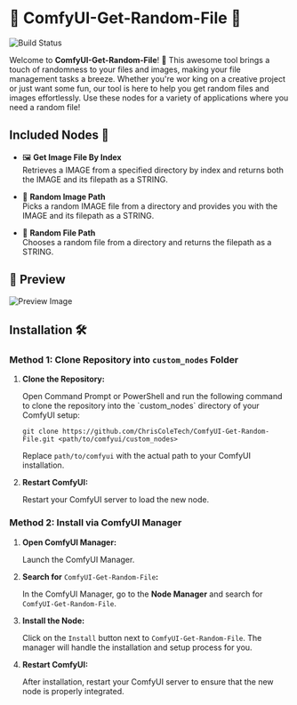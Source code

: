 # 🎉 ComfyUI-Get-Random-File 🎉

![Build Status](https://img.shields.io/github/actions/workflow/status/ChrisColeTech/ComfyUI-Get-Random-File/ci.yml?branch=main&label=Build%20Status)

Welcome to **ComfyUI-Get-Random-File**! 🚀 This awesome tool brings a touch of randomness to your files and images, making your file management tasks a breeze. Whether you're wor king on a creative project or just want some fun, our tool is here to help you get random files and images effortlessly. Use these nodes for a variety of applications where you need a random file!

## Included Nodes 🌟

- 🖼️ **Get Image File By Index**  
  Retrieves a IMAGE from a specified directory by index and returns both the IMAGE and its filepath as a STRING. 

- 🎲 **Random Image Path**  
  Picks a random IMAGE file from a directory and provides you with the IMAGE and its filepath as a STRING. 

- 🎲 **Random File Path**  
  Chooses a random file from a directory and returns the filepath as a STRING. 

## 📸 Preview

![Preview Image](https://via.placeholder.com/600x400.png?text=Random+File+Preview)

## Installation 🛠️

### Method 1: Clone Repository into `custom_nodes` Folder

1.  **Clone the Repository:**
    
    Open Command Prompt or PowerShell and run the following command to clone the repository into the \`custom\_nodes\` directory of your ComfyUI setup:
    
    `git clone https://github.com/ChrisColeTech/ComfyUI-Get-Random-File.git <path/to/comfyui/custom_nodes>`
    
    Replace `path/to/comfyui` with the actual path to your ComfyUI installation.
    
2.  **Restart ComfyUI:**
    
    Restart your ComfyUI server to load the new node.
    

### Method 2: Install via ComfyUI Manager

1.  **Open ComfyUI Manager:**
    
    Launch the ComfyUI Manager.
    
2.  **Search for** `ComfyUI-Get-Random-File`**:**
    
    In the ComfyUI Manager, go to the **Node Manager** and search for `ComfyUI-Get-Random-File`.
    
3.  **Install the Node:**
    
    Click on the `Install` button next to `ComfyUI-Get-Random-File`. The manager will handle the installation and setup process for you.
    
4.  **Restart ComfyUI:**
    
    After installation, restart your ComfyUI server to ensure that the new node is properly integrated.
